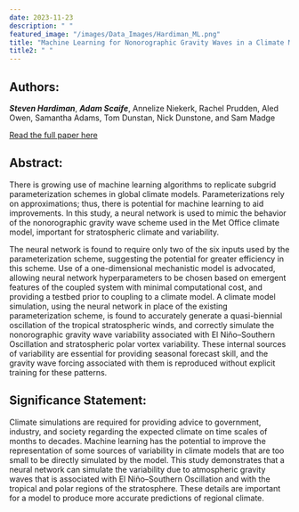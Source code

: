 ```yaml
---
date: 2023-11-23
description: " "
featured_image: "/images/Data_Images/Hardiman_ML.png"
title: "Machine Learning for Nonorographic Gravity Waves in a Climate Model"
title2: " "
---
```

## Authors:
***Steven Hardiman***, ***Adam Scaife***, Annelize Niekerk, Rachel Prudden, Aled Owen, Samantha Adams, Tom Dunstan, Nick Dunstone, and Sam Madge

[Read the full paper here](https://doi.org/10.1175/AIES-D-22-0081.1)
## Abstract:
There is growing use of machine learning algorithms to replicate subgrid parameterization schemes in global climate models. Parameterizations rely on approximations; thus, there is potential for machine learning to aid improvements. In this study, a neural network is used to mimic the behavior of the nonorographic gravity wave scheme used in the Met Office climate model, important for stratospheric climate and variability.
<!--more-->
The neural network is found to require only two of the six inputs used by the parameterization scheme, suggesting the potential for greater efficiency in this scheme. Use of a one-dimensional mechanistic model is advocated, allowing neural network hyperparameters to be chosen based on emergent features of the coupled system with minimal computational cost, and providing a testbed prior to coupling to a climate model. A climate model simulation, using the neural network in place of the existing parameterization scheme, is found to accurately generate a quasi-biennial oscillation of the tropical stratospheric winds, and correctly simulate the nonorographic gravity wave variability associated with El Niño–Southern Oscillation and stratospheric polar vortex variability. These internal sources of variability are essential for providing seasonal forecast skill, and the gravity wave forcing associated with them is reproduced without explicit training for these patterns.

## Significance Statement:
Climate simulations are required for providing advice to government, industry, and society regarding the expected climate on time scales of months to decades. Machine learning has the potential to improve the representation of some sources of variability in climate models that are too small to be directly simulated by the model. This study demonstrates that a neural network can simulate the variability due to atmospheric gravity waves that is associated with El Niño–Southern Oscillation and with the tropical and polar regions of the stratosphere. These details are important for a model to produce more accurate predictions of regional climate.
